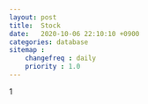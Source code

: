 ```yaml
---
layout: post
title:  Stock
date:   2020-10-06 22:10:10 +0900
categories: database
sitemap :
    changefreq : daily
    priority : 1.0
---
```
























1